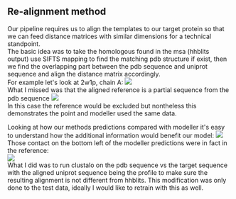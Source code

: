 ## Re-alignment method  
Our pipeline requires us to align the templates to our target protein so that we can feed distance matrices with similar dimensions for a technical standpoint.  
The basic idea was to take the homologous found in the msa (hhblits output) use SIFTS mapping to find the matching pdb structure if exist, then we find the overlapping part between the pdb sequence and uniprot sequence and align the distance matrix accordingly.  
For example let's look at 2w1p, chain A:
![](data/figures/example_aln.png)  
What I missed was that the aligned reference is a partial sequence from the pdb sequence
![](data/figures/aln_2.png)  
In this case the reference would be excluded but nontheless this demonstrates the point and modeller used the same data.  

Looking at how our methods predictions compared with modeller it's easy to understand how the additional information would benefit our model:
![](data/figures/2w1pA_analysis.png?raw=true)  
Those contact on the bottom left of the modeller predictions were in fact in the reference:  
![](data/figures/cmap_2w2e.png?raw=true)  
What I did was to run clustalo on the pdb sequence vs the target sequence with the aligned uniprot sequence being the profile to make sure the resulting alignment is not different from hhblits.
This modification was only done to the test data, ideally I would like to retrain with this as well.


